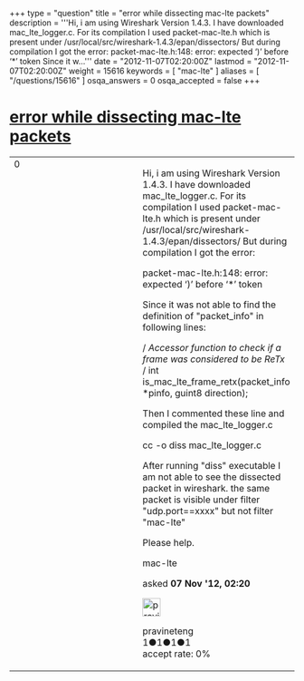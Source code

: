 +++
type = "question"
title = "error  while dissecting mac-lte packets"
description = '''Hi, i am using Wireshark Version 1.4.3. I have downloaded mac_lte_logger.c. For its compilation I used packet-mac-lte.h which is present under /usr/local/src/wireshark-1.4.3/epan/dissectors/ But during compilation I got the error: packet-mac-lte.h:148: error: expected ‘)’ before ‘*’ token Since it w...'''
date = "2012-11-07T02:20:00Z"
lastmod = "2012-11-07T02:20:00Z"
weight = 15616
keywords = [ "mac-lte" ]
aliases = [ "/questions/15616" ]
osqa_answers = 0
osqa_accepted = false
+++

<div class="headNormal">

# [error while dissecting mac-lte packets](/questions/15616/error-while-dissecting-mac-lte-packets)

</div>

<div id="main-body">

<div id="askform">

<table id="question-table" style="width:100%;"><colgroup><col style="width: 50%" /><col style="width: 50%" /></colgroup><tbody><tr class="odd"><td style="width: 30px; vertical-align: top"><div class="vote-buttons"><div id="post-15616-score" class="post-score" title="current number of votes">0</div><div id="favorite-count" class="favorite-count"></div></div></td><td><div id="item-right"><div class="question-body"><p>Hi, i am using Wireshark Version 1.4.3. I have downloaded mac_lte_logger.c. For its compilation I used packet-mac-lte.h which is present under /usr/local/src/wireshark-1.4.3/epan/dissectors/ But during compilation I got the error:</p><p>packet-mac-lte.h:148: error: expected ‘)’ before ‘*’ token</p><p>Since it was not able to find the definition of "packet_info" in following lines:</p><p>/ <em>Accessor function to check if a frame was considered to be ReTx</em> / int is_mac_lte_frame_retx(packet_info *pinfo, guint8 direction);</p><p>Then I commented these line and compiled the mac_lte_logger.c</p><p>cc -o diss mac_lte_logger.c</p><p>After running "diss" executable I am not able to see the dissected packet in wireshark. the same packet is visible under filter "udp.port==xxxx" but not filter "mac-lte"</p><p>Please help.<br />
</p></div><div id="question-tags" class="tags-container tags">mac-lte</div><div id="question-controls" class="post-controls"></div><div class="post-update-info-container"><div class="post-update-info post-update-info-user"><p>asked <strong>07 Nov '12, 02:20</strong></p><img src="https://secure.gravatar.com/avatar/c234383a5e571778032d0fc85af5c327?s=32&amp;d=identicon&amp;r=g" class="gravatar" width="32" height="32" alt="pravineteng&#39;s gravatar image" /><p>pravineteng<br />
<span class="score" title="1 reputation points">1</span><span title="1 badges"><span class="badge1">●</span><span class="badgecount">1</span></span><span title="1 badges"><span class="silver">●</span><span class="badgecount">1</span></span><span title="1 badges"><span class="bronze">●</span><span class="badgecount">1</span></span><br />
<span class="accept_rate" title="Rate of the user&#39;s accepted answers">accept rate:</span> <span title="pravineteng has no accepted answers">0%</span> </br></p></div></div><div id="comments-container-15616" class="comments-container"></div><div id="comment-tools-15616" class="comment-tools"></div><div class="clear"></div><div id="comment-15616-form-container" class="comment-form-container"></div><div class="clear"></div></div></td></tr></tbody></table>

</div>

</div>

